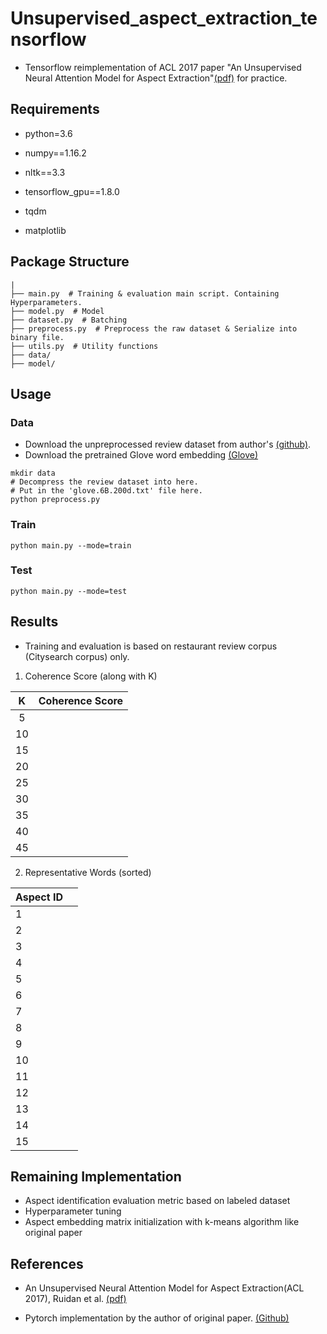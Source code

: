 # Unsupervised_aspect_extraction_tensorflow
- Tensorflow reimplementation of ACL 2017 paper "An Unsupervised Neural Attention Model for Aspect Extraction"[(pdf)](http://aclweb.org/anthology/P/P17/P17-1036.pdf)  for practice.



## Requirements

- python=3.6

- numpy==1.16.2

- nltk==3.3

- tensorflow_gpu==1.8.0

- tqdm

- matplotlib

  

## Package Structure

```
|
├── main.py  # Training & evaluation main script. Containing Hyperparameters.
├── model.py  # Model
├── dataset.py  # Batching
├── preprocess.py  # Preprocess the raw dataset & Serialize into binary file.
├── utils.py  # Utility functions
├── data/
├── model/
```



## Usage

### Data

- Download the unpreprocessed review dataset from author's [(github)](<https://github.com/ruidan/Unsupervised-Aspect-Extraction>).
- Download the pretrained Glove word embedding [(Glove)](<https://nlp.stanford.edu/projects/glove/>)

```
mkdir data
# Decompress the review dataset into here.
# Put in the 'glove.6B.200d.txt' file here.
python preprocess.py
```

### Train

```
python main.py --mode=train
```

### Test

```
python main.py --mode=test
```



## Results 

- Training and evaluation is based on restaurant review corpus (Citysearch corpus) only.

1) Coherence Score (along with K)

|  K   | Coherence Score |
| :--: | :-------------: |
|  5   |                 |
|  10  |                 |
|  15  |                 |
|  20  |                 |
|  25  |                 |
|  30  |                 |
|  35  |                 |
|  40  |                 |
|  45  |                 |

2) Representative Words (sorted)

| Aspect ID |      |
| --------- | ---- |
| 1         |      |
| 2         |      |
| 3         |      |
| 4         |      |
| 5         |      |
| 6         |      |
| 7         |      |
| 8         |      |
| 9         |      |
| 10        |      |
| 11        |      |
| 12        |      |
| 13        |      |
| 14        |      |
| 15        |      |



## Remaining Implementation

- Aspect identification evaluation metric based on labeled dataset
- Hyperparameter tuning
- Aspect embedding matrix initialization with k-means algorithm like original paper



## References

- An Unsupervised Neural Attention Model for Aspect Extraction(ACL 2017), Ruidan et al. [(pdf)](http://aclweb.org/anthology/P/P17/P17-1036.pdf)

- Pytorch implementation by the author of original paper. [(Github)](<https://github.com/ruidan/Unsupervised-Aspect-Extraction>)